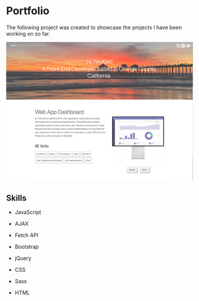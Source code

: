# Portfolio

The following project was created to showcase the projects I have been working on so far.

![Screen Shot 2020-09-03 at 3.09.33 PM](./docs/screenshot.jpg)

## Skills

* JavaScript

* AJAX

* Fetch API

* Bootstrap

* jQuery

* CSS

* Sass

* HTML

  